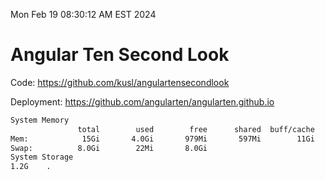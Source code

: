 Mon Feb 19 08:30:12 AM EST 2024

# Angular Ten Second Look

Code: https://github.com/kusl/angulartensecondlook

Deployment: https://github.com/angularten/angularten.github.io

```bash
System Memory
               total        used        free      shared  buff/cache   available
Mem:            15Gi       4.0Gi       979Mi       597Mi        11Gi        11Gi
Swap:          8.0Gi        22Mi       8.0Gi
System Storage
1.2G	.
```
```bash

